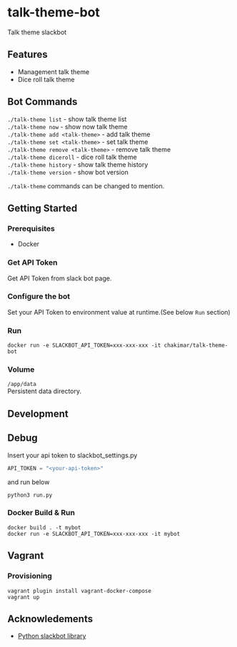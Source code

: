 # talk-theme-bot
Talk theme slackbot

## Features
* Management talk theme
* Dice roll talk theme

## Bot Commands
`./talk-theme list` - show talk theme list  
`./talk-theme now` - show now talk theme  
`./talk-theme add <talk-theme>` - add talk theme  
`./talk-theme set <talk-theme>` - set talk theme  
`./talk-theme remove <talk-theme>` - remove talk theme  
`./talk-theme diceroll` - dice roll talk theme  
`./talk-theme history` - show talk theme history  
`./talk-theme version` - show bot version  

`./talk-theme` commands can be changed to mention.

## Getting Started

### Prerequisites
* Docker

### Get API Token

Get API Token from slack bot page.


### Configure the bot

Set your API Token to environment value at runtime.(See below `Run` section)

### Run
```
docker run -e SLACKBOT_API_TOKEN=xxx-xxx-xxx -it chakimar/talk-theme-bot
```

### Volume
`/app/data`  
Persistent data directory.



## Development

##  Debug
Insert your api token to slackbot_settings.py
```python:slackbot_settings.py
API_TOKEN = "<your-api-token>"
```

and run below

```
python3 run.py
```

### Docker Build & Run
```
docker build . -t mybot
docker run -e SLACKBOT_API_TOKEN=xxx-xxx-xxx -it mybot
```


## Vagrant

### Provisioning
```
vagrant plugin install vagrant-docker-compose
vagrant up
```

## Acknowledements
* [Python slackbot library](https://github.com/lins05/slackbot)
